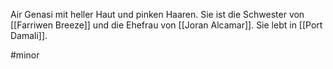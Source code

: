 Air Genasi mit heller Haut und pinken Haaren.
Sie ist die Schwester von [[Farriwen Breeze]] und die Ehefrau von [[Joran Alcamar]]. Sie lebt in [[Port Damali]].

#minor 